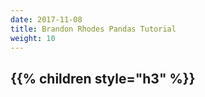 ```yaml
---
date: 2017-11-08
title: Brandon Rhodes Pandas Tutorial
weight: 10
---
```


{{% children style="h3" %}}
-----------------
